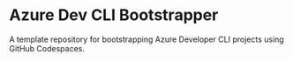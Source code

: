 # Azure Dev CLI Bootstrapper

A template repository for bootstrapping Azure Developer CLI projects using GitHub Codespaces.
